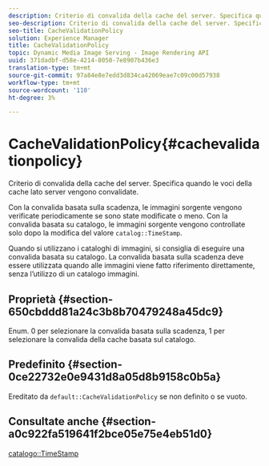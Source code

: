```yaml
---
description: Criterio di convalida della cache del server. Specifica quando le voci della cache lato server vengono convalidate.
seo-description: Criterio di convalida della cache del server. Specifica quando le voci della cache lato server vengono convalidate.
seo-title: CacheValidationPolicy
solution: Experience Manager
title: CacheValidationPolicy
topic: Dynamic Media Image Serving - Image Rendering API
uuid: 371dadbf-d58e-4214-8050-7e8907b436e3
translation-type: tm+mt
source-git-commit: 97a84e8e7edd3d834ca42069eae7c09c00d57938
workflow-type: tm+mt
source-wordcount: '110'
ht-degree: 3%

---
```



# CacheValidationPolicy{#cachevalidationpolicy}

Criterio di convalida della cache del server. Specifica quando le voci della cache lato server vengono convalidate.

Con la convalida basata sulla scadenza, le immagini sorgente vengono verificate periodicamente se sono state modificate o meno. Con la convalida basata su catalogo, le immagini sorgente vengono controllate solo dopo la modifica del valore `catalog::TimeStamp`.

Quando si utilizzano i cataloghi di immagini, si consiglia di eseguire una convalida basata su catalogo. La convalida basata sulla scadenza deve essere utilizzata quando alle immagini viene fatto riferimento direttamente, senza l’utilizzo di un catalogo immagini.

## Proprietà {#section-650cbddd81a24c3b8b70479248a45dc9}

Enum. 0 per selezionare la convalida basata sulla scadenza, 1 per selezionare la convalida della cache basata sul catalogo.

## Predefinito {#section-0ce22732e0e9431d8a05d8b9158c0b5a}

Ereditato da `default::CacheValidationPolicy` se non definito o se vuoto.

## Consultate anche {#section-a0c922fa519641f2bce05e75e4eb51d0}

[catalogo::TimeStamp](../../../../../is-api/image-catalog/image-serving-api-ref/c-image-catalog-reference/c-image-svg-data-reference/c-svg-data-reference/r-timestamp-svg.md#reference-59a27b72f4cb4a53a3baba83214c4ded)
